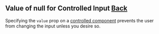 ## Value of null for Controlled Input [Back](./../react.md)

Specifying the `value` prop on a [controlled component](https://aleen42.gitbooks.io/personalwiki/content/Programming/JavaScript/Framework/react/forms/forms.html#controlled-components) prevents the user from changing the input unless you desire so.
